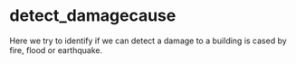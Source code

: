 # detect_damagecause
Here we try to identify if we can detect a damage to a building is cased by fire, flood or earthquake. 
